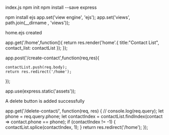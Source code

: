 index.js
npm init
npm install --save express
<!-- server started using const express , port , app then finally app.listen() -->
npm install ejs
app.set('view engine', 'ejs');
app.set('views', path.join(__dirname , 'views'));
<!-- view engine setup successfull -->


home.ejs created


app.get('/home',function()<!-- controller function -->{
    return res.render('home'.{
        <!-- res.locals.title -->
        title:"Contact List",
        contact_list: contactList
    });
});

<!-- then a middleware is set to read the req -->

<!-- from Form , the data in keys values is sent through req.body-->


app.post('/create-contact',function(req,res){

    contactList.push(req.body);
    return res.redirect('/home');
});


<!-- form + post request handled susseccfully -->


<!-- static files of assets are affected using middleware -->
app.use(express.static('assets'));
<!-- static files (css and javascript for routes) are used for styling and features -->




A delete button is added successfully
<!-- using get req method then the contactList object is spliced after finding the phoneIndex -->
app.get('/delete-contact/', function(req, res) {
    // console.log(req.query);
    let phone = req.query.phone;
    let contactIndex = contactList.findIndex(contact => contact.phone == phone);
     if (contactIndex != -1) {
        contactList.splice(contactIndex, 1);
    }
    return res.redirect('/home');
});




<!-- now the Model interaction via Controllers to render views is required. -->

